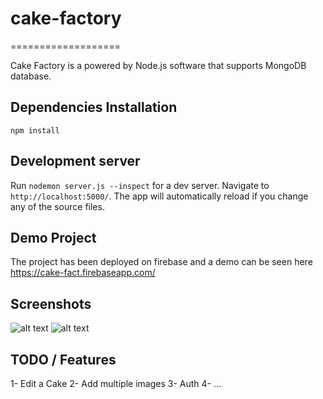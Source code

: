 # cake-factory

===================

Cake Factory is a powered by Node.js software that supports MongoDB database.

## Dependencies Installation

`npm install`

## Development server

Run `nodemon server.js --inspect` for a dev server. Navigate to
`http://localhost:5000/`. The app will automatically reload if you change any of
the source files.

## Demo Project

The project has been deployed on firebase and a demo can be seen here
https://cake-fact.firebaseapp.com/

## Screenshots

![alt text](assets/screenshots/cake-factory-screenshot-new.png)
![alt text](assets/screenshots/cake-factory-screenshot-grid.png)

## TODO / Features

1- Edit a Cake 2- Add multiple images 3- Auth 4- ...
